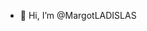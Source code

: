- 👋 Hi, I’m @MargotLADISLAS

<!---
MargotLADISLAS/MargotLADISLAS is a ✨ special ✨ repository because its `README.md` (this file) appears on your GitHub profile.
You can click the Preview link to take a look at your changes.
--->
